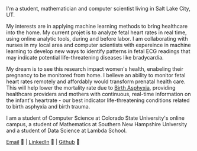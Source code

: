 I'm a student, mathematician and computer scientist living in Salt Lake City, UT. 

My interests are in applying machine learning methods to bring healthcare into the home. My current projet is to analyze fetal heart rates in real time, using online analytic tools, during and before labor. I am collaborating with nurses in my local area and computer scientists with expereince in machine learning to develop new ways to identify patterns in fetal ECG readings that may indicate potential life-threatening diseases like bradycardia. 

My dream is to see this research impact women's health, enabeling their pregnancy to be monitored from home. I believe an ability to monitor fetal heart rates remotely and affordably would transform prenatal health care. This will help lower the mortality rate due to [Birth Asphyxia](https://www.ncbi.nlm.nih.gov/books/NBK430782/), providing healthcare providers and mothers with continuous, real-time information on the infant's heartrate - our best indicator life-threatening conditions related to birth asphyxia and birth trauma.

I am a student of Computer Science at Colorado State University's online campus, a student of Mathematics at Southern New Hampshire University and a student of Data Science at Lambda School. 

[Email](mailto:abellokeefe@icloud.com) :e-mail: | [LinkedIn](https://www.linkedin.com/in/anna-bell-o-keefe/) :necktie: | [Github](https://github.com/abellokeefe) :space_invader: 
